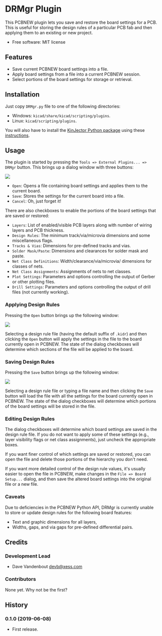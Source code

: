 # DRMgr Plugin

This PCBNEW plugin lets you save and restore the board settings for a PCB.
This is useful for storing the design rules of a particular PCB fab and then
applying them to an existing or new project.

* Free software: MIT license


## Features

* Save current PCBNEW board settings into a file.
* Apply board settings from a file into a current PCBNEW session.
* Select portions of the board settings for storage or retrieval.


## Installation

Just copy `DRMgr.py` file to one of the following directories:

* Windows: `kicad/share/kicad/scripting/plugins`.
* Linux: `kicad/scripting/plugins`.

You will also have to install the [KinJector Python package](https://github.com/devbisme/kinjector) using these
[instructions](https://devbisme.github.io/kinjector/docs/_build/singlehtml/index.html).


## Usage

The plugin is started by pressing the `Tools => External Plugins... => DRMgr` button.
This brings up a dialog window with three buttons:

![](DRMgr_dialog.png)

* `Open`: Opens a file containing board settings and applies them to the current board.
* `Save`: Stores the settings for the current board into a file.
* `Cancel`: Oh, just forget it!

There are also checkboxes to enable the portions of the board settings that are
saved or restored:

* `Layers`: List of enabled/visible PCB layers along with number of wiring layers and PCB thickness.
* `Design Rules`: The minimum track/via/microvia dimensions and some miscellaneous flags.
* `Tracks & Vias`: Dimensions for pre-defined tracks and vias.
* `Solder Mask/Paste`: Dimensions and clearances for solder mask and paste.
* `Net Class Definitions`: Width/clearance/via/microvia/ dimensions for classes of nets.
* `Net Class Assignments`: Assignments of nets to net classes.
* `Plot Settings`: Parameters and options controlling the output of Gerber or other plotting files.
* `Drill Settings`: Parameters and options controlling the output of drill files (not currently working).


### Applying Design Rules

Pressing the `Open` button brings up the following window:

![](DRMgr_open_dialog.png)

Selecting a design rule file (having the default suffix of `.kidr`) and then clicking the
`Open` button will apply the settings in the file to the board currently open
in PCBNEW.
The state of the dialog checkboxes will determine which sections of the file
will be applied to the board.
 

### Saving Design Rules

Pressing the `Save` button brings up the following window:

![](DRMgr_save_dialog.png)

Selecting a design rule file or typing a file name and then clicking the
`Save` button will load the file with all the settings for the board currently open
in PCBNEW.
The state of the dialog checkboxes will determine which portions of the board settings
will be stored in the file.


### Editing Design Rules

The dialog checkboxes will determine which board settings are saved in the
design rule file.
If you do not want to apply some of these settings (e.g., layer visibility flags
or net class assignments), just uncheck the appropriate boxes.

If you want finer control of which settings are saved or restored, you can open the
file and delete those portions of the hierarchy you don't need.

If you want more detailed control of the design rule values, it's usually
easier to open the file in PCBNEW, make changes in the
`File => Board Setup...` dialog, and then save the altered board settings
into the original file or a new file.


### Caveats

Due to deficiencies in the PCBNEW Python API, DRMgr is currently unable to 
store or update design rules for the following board features:

* Text and graphic dimensions for all layers,
* Widths, gaps, and via gaps for pre-defined differential pairs.


## Credits


### Development Lead

* Dave Vandenbout <devb@xess.com>


### Contributors

None yet. Why not be the first?


## History

### 0.1.0 (2019-06-08)

* First release.
